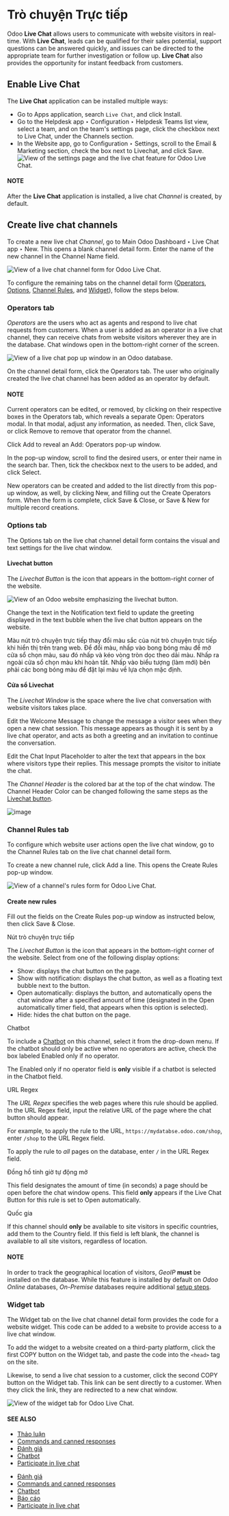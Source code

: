 # Trò chuyện Trực tiếp

Odoo **Live Chat** allows users to communicate with website visitors in real-time. With **Live
Chat**, leads can be qualified for their sales potential, support questions can be answered quickly,
and issues can be directed to the appropriate team for further investigation or follow up. **Live
Chat** also provides the opportunity for instant feedback from customers.

## Enable Live Chat

The **Live Chat** application can be installed multiple ways:

- Go to Apps application, search `Live Chat`, and click Install.
- Go to the Helpdesk app ‣ Configuration ‣ Helpdesk Teams list view, select a
  team, and on the team's settings page, click the checkbox next to Live Chat, under the
  Channels section.
- In the Website app, go to Configuration ‣ Settings, scroll to
  the Email & Marketing section, check the box next to Livechat, and click
  Save.
  ![View of the settings page and the live chat feature for Odoo Live Chat.](applications/websites/livechat/enable-setting.png)

#### NOTE
After the **Live Chat** application is installed, a live chat *Channel* is created, by default.

## Create live chat channels

To create a new live chat *Channel*, go to Main Odoo Dashboard ‣ Live Chat app ‣
New. This opens a blank channel detail form. Enter the name of the new channel in the
Channel Name field.

![View of a live chat channel form for Odoo Live Chat.](applications/websites/livechat/open-channel.png)

To configure the remaining tabs on the channel detail form ([Operators](#livechat-operators-tab), [Options](#livechat-options-tab), [Channel Rules](#livechat-channel-rules-tab), and [Widget](#livechat-widget-tab)), follow the steps below.

<a id="livechat-operators-tab"></a>

### Operators tab

*Operators* are the users who act as agents and respond to live chat requests from customers. When a
user is added as an operator in a live chat channel, they can receive chats from website visitors
wherever they are in the database. Chat windows open in the bottom-right corner of the screen.

![View of a live chat pop up window in an Odoo database.](applications/websites/livechat/pop-up.png)

On the channel detail form, click the Operators tab. The user who originally created the
live chat channel has been added as an operator by default.

#### NOTE
Current operators can be edited, or removed, by clicking on their respective boxes in the
Operators tab, which reveals a separate Open: Operators modal. In that
modal, adjust any information, as needed. Then, click Save, or click
Remove to remove that operator from the channel.

Click Add to reveal an Add: Operators pop-up window.

In the pop-up window, scroll to find the desired users, or enter their name in the search bar. Then,
tick the checkbox next to the users to be added, and click Select.

New operators can be created and added to the list directly from this pop-up window, as well, by
clicking New, and filling out the Create Operators form. When the form is
complete, click Save & Close, or Save & New for multiple record creations.

<a id="livechat-options-tab"></a>

### Options tab

The Options tab on the live chat channel detail form contains the visual and text
settings for the live chat window.

<a id="livechat-livechat-button"></a>

#### Livechat button

The *Livechat Button* is the icon that appears in the bottom-right corner of the website.

![View of an Odoo website emphasizing the livechat button.](applications/websites/livechat/chat-button.png)

Change the text in the Notification text field to update the greeting displayed in the
text bubble when the live chat button appears on the website.

Màu nút trò chuyện trực tiếp thay đổi màu sắc của nút trò chuyện trực tiếp khi hiển thị trên trang web. Để đổi màu, nhấp vào bong bóng màu để mở cửa sổ chọn màu, sau đó nhấp và kéo vòng tròn dọc theo dải màu. Nhấp ra ngoài cửa sổ chọn màu khi hoàn tất. Nhấp vào biểu tượng <i class="fa fa-refresh"></i> (làm mới) bên phải các bong bóng màu để đặt lại màu về lựa chọn mặc định.

#### Cửa sổ Livechat

The *Livechat Window* is the space where the live chat conversation with website visitors takes
place.

Edit the Welcome Message to change the message a visitor sees when they open a new chat
session. This message appears as though it is sent by a live chat operator, and acts as both a
greeting and an invitation to continue the conversation.

Edit the Chat Input Placeholder to alter the text that appears in the box where visitors
type their replies. This message prompts the visitor to initiate the chat.

The *Channel Header* is the colored bar at the top of the chat window. The Channel Header
Color can be changed following the same steps as the [Livechat button](#livechat-livechat-button).

![image](applications/websites/livechat/chat-window.png)

<a id="livechat-channel-rules-tab"></a>

### Channel Rules tab

To configure which website user actions open the live chat window, go to the Channel
Rules tab on the live chat channel detail form.

To create a new channel rule, click Add a line. This opens the Create Rules
pop-up window.

![View of a channel's rules form for Odoo Live Chat.](applications/websites/livechat/create-rules.png)

#### Create new rules

Fill out the fields on the Create Rules pop-up window as instructed below, then click
Save & Close.

Nút trò chuyện trực tiếp

The *Livechat Button* is the icon that appears in the bottom-right corner of the website.
Select from one of the following display options:

- Show: displays the chat button on the page.
- Show with notification: displays the chat button, as well as a floating text
  bubble next to the button.
- Open automatically: displays the button, and automatically opens the chat window
  after a specified amount of time (designated in the Open automatically timer
  field, that appears when this option is selected).
- Hide: hides the chat button on the page.

Chatbot

To include a [Chatbot](livechat/chatbots.md) on this channel, select it from the drop-down
menu. If the chatbot should only be active when no operators are active, check the box labeled
Enabled only if no operator.

The Enabled only if no operator field is **only** visible if a chatbot is selected
in the Chatbot field.

URL Regex

The *URL Regex* specifies the web pages where this rule should be applied. In the
URL Regex field, input the relative URL of the page where the chat button should
appear.

For example, to apply the rule to the URL, `https://mydatabse.odoo.com/shop`, enter `/shop`
to the URL Regex field.

To apply the rule to *all* pages on the database, enter `/` in the URL Regex
field.

Đồng hồ tính giờ tự động mở

This field designates the amount of time (in seconds) a page should be open before the chat
window opens. This field **only** appears if the Live Chat Button for this rule is
set to Open automatically.

Quốc gia

If this channel should **only** be available to site visitors in specific countries, add them
to the Country field. If this field is left blank, the channel is available to all
site visitors, regardless of location.

#### NOTE
In order to track the geographical location of visitors, *GeoIP* **must** be installed on the
database. While this feature is installed by default on *Odoo Online* databases, *On-Premise*
databases require additional [setup steps](../../administration/on_premise/geo_ip.md).

<a id="livechat-widget-tab"></a>

### Widget tab

The Widget tab on the live chat channel detail form provides the code for a website
widget. This code can be added to a website to provide access to a live chat window.

To add the widget to a website created on a third-party platform, click the first COPY
button on the Widget tab, and paste the code into the `<head>` tag on the site.

Likewise, to send a live chat session to a customer, click the second COPY button on the
Widget tab. This link can be sent directly to a customer. When they click the link, they
are redirected to a new chat window.

![View of the widget tab for Odoo Live Chat.](applications/websites/livechat/widget-code.png)

#### SEE ALSO
- [Thảo luận](../productivity/discuss.md)
- [Commands and canned responses](livechat/responses.md)
- [Đánh giá](livechat/ratings.md)
- [Chatbot](livechat/chatbots.md)
- [Participate in live chat](livechat/participate.md)

* [Đánh giá](livechat/ratings.md)
* [Commands and canned responses](livechat/responses.md)
* [Chatbot](livechat/chatbots.md)
* [Báo cáo](livechat/reports.md)
* [Participate in live chat](livechat/participate.md)
